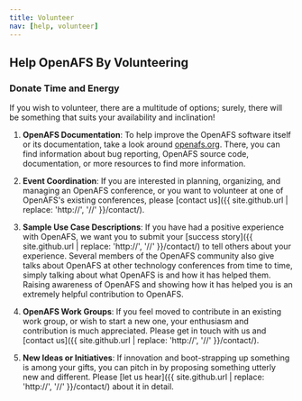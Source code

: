 ```yaml
---
title: Volunteer
nav: [help, volunteer]
---
```


## Help OpenAFS By Volunteering ##


### Donate Time and Energy ###

If you wish to volunteer, there are a multitude of options; surely, there will be something that suits your availability and inclination!

1. **OpenAFS Documentation**: To help improve the OpenAFS software itself or its documentation, take
a look around [openafs.org](http://www.openafs.org/). There, you can find
information about bug reporting, OpenAFS source code, documentation, or more
resources to find more information.

2. **Event Coordination**: If you are interested in planning, organizing, and managing an OpenAFS conference, or you want to
volunteer at one of OpenAFS's existing conferences, please [contact
us]({{ site.github.url | replace: 'http://', '//' }}/contact/). 

4. **Sample Use Case Descriptions**: If you have had a positive experience with OpenAFS, we want you to
submit your [success story]({{ site.github.url | replace: 'http://', '//' }}/contact/) to tell others about your
experience. Several members of the OpenAFS community also give talks about
OpenAFS at other technology conferences from time to time, simply talking about
what OpenAFS is and how it has helped them. Raising awareness of OpenAFS and
showing how it has helped you is an extremely helpful contribution to OpenAFS.

5. **OpenAFS Work Groups**: If you feel moved to contribute in an existing work group, or wish to start a new one, your enthusiasm and contribution is much appreciated.  Please get in touch with us and [contact us]({{ site.github.url | replace: 'http://', '//' }}/contact/).

6. **New Ideas or Initiatives**: If innovation and boot-strapping up something is among your gifts, you can pitch in by proposing something utterly new and different.  Please [let us hear]({{ site.github.url | replace: 'http://', '//' }}/contact/) about it in detail.
